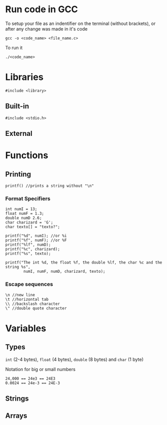 # Run code in GCC
To setup your file as an indentifier on the terminal (without brackets), or after any change was made in it's code
```
gcc -o <code_name> <file_name.c>
```
To run it
```
./<code_name>
```
# Libraries
```
#include <library>
```
## Built-in
```
#include <stdio.h>
```
## External

# Functions
## Printing
```
printf() //prints a string without "\n"
```
### Format Specifiers
```
int numI = 13;
float numF = 1.3;
double numD 2.6;
char charizard = 'G';
char texto[] = "texto?";

printf("%d", numI); //or %i
printf("%f", numF); //or %F
printf("%lf", numD);
printf("%c", charizard);
printf("%s", texto);

printf("The int %d, the float %f, the double %lf, the char %c and the string %s",
        numI, numF, numD, charizard, texto);

```
### Escape sequences
```
\n //new line
\t //horizontal tab
\\ //backslash character
\" //double quote character
```
# Variables

## Types

```int``` (2-4 bytes), ```float``` (4 bytes), ```double``` (8 bytes) and ```char``` (1 byte)

Notation for big or small numbers
```
24,000 == 24e3 == 24E3
0.0024 == 24e-3 == 24E-3
```

## Strings


## Arrays


